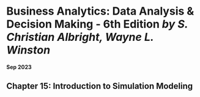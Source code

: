 # Business Analytics: Data Analysis & Decision Making - 6th Edition *by S. Christian Albright, Wayne L. Winston*

**Sep 2023**

## Chapter 15: Introduction to Simulation Modeling
